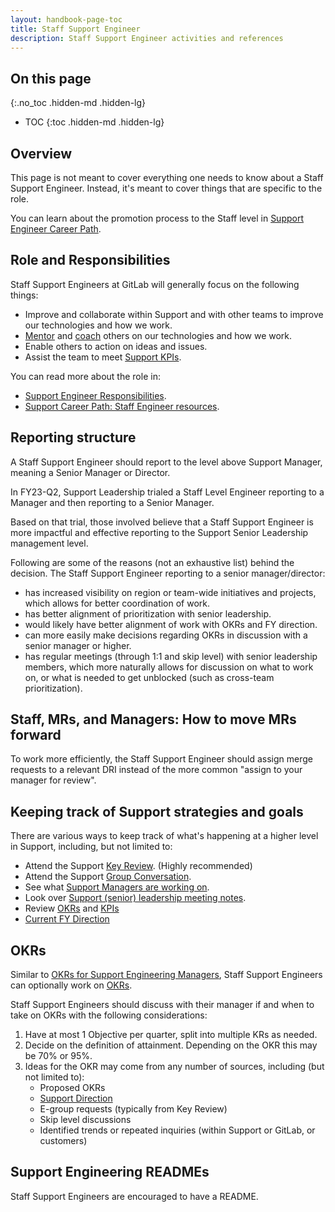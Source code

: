 ```yaml
---
layout: handbook-page-toc
title: Staff Support Engineer
description: Staff Support Engineer activities and references
---
```


## On this page
{:.no_toc .hidden-md .hidden-lg}

- TOC
{:toc .hidden-md .hidden-lg}

## Overview

This page is not meant to cover everything one needs to know about a Staff Support Engineer.
Instead, it's meant to cover things that are specific to the role.

You can learn about the promotion process to the Staff level in [Support Engineer Career Path](/handbook/support/support-engineer-career-path.html#path-to-promotion-staff-engineering).

## Role and Responsibilities

Staff Support Engineers at GitLab will generally focus on the following things:

- Improve and collaborate within Support and with other teams to improve our technologies and how we work.
- [Mentor](mentorship.html) and [coach](../../leadership/coaching/) others on our technologies and how we work.
- Enable others to action on ideas and issues.
- Assist the team to meet [Support KPIs](../performance-indicators/).

You can read more about the role in:

- [Support Engineer Responsibilities](/handbook/support/support-engineer-responsibilities.html).
- [Support Career Path: Staff Engineer resources](/handbook/support/support-engineer-career-path.html#considerations-and-recommendations-1).

## Reporting structure

A Staff Support Engineer should report to the level above Support Manager, meaning a Senior Manager or Director.

In FY23-Q2, Support Leadership trialed a Staff Level Engineer reporting to a Manager and then reporting to a Senior Manager.

Based on that trial, those involved believe that a Staff Support Engineer is more impactful and effective reporting to the Support Senior Leadership management level.

Following are some of the reasons (not an exhaustive list) behind the decision. The Staff Support Engineer reporting to a senior manager/director:

- has increased visibility on region or team-wide initiatives and projects, which allows for better coordination of work.
- has better alignment of prioritization with senior leadership.
- would likely have better alignment of work with OKRs and FY direction.
- can more easily make decisions regarding OKRs in discussion with a senior manager or higher.
- has regular meetings (through 1:1 and skip level) with senior leadership members, which more naturally allows for discussion on what to work on, or what is needed to get unblocked (such as cross-team prioritization).

## Staff, MRs, and Managers: How to move MRs forward

To work more efficiently, the Staff Support Engineer should assign merge requests to a relevant DRI instead of the more common "assign to your manager for review".

## Keeping track of Support strategies and goals

There are various ways to keep track of what's happening at a higher level in Support, including, but not limited to:

- Attend the Support [Key Review](../../key-review/). (Highly recommended)
- Attend the Support [Group Conversation](../../group-conversations/).
- See what [Support Managers are working on](../managers/#how-to-see-what-the-support-managers-are-working-on).
- Look over [Support (senior) leadership meeting notes](../managers/#support-leadership-meetings).
- Review [OKRs](../#okrs) and [KPIs](../performance-indicators/)
- [Current FY Direction](../#fy23-direction)

## OKRs

Similar to [OKRs for Support Engineering Managers](../managers/#okrs), Staff Support Engineers can optionally work on [OKRs](../../engineering/#engineering-okr-process).

Staff Support Engineers should discuss with their manager if and when to take on OKRs with the following considerations:

1. Have at most 1 Objective per quarter, split into multiple KRs as needed.
1. Decide on the definition of attainment. Depending on the OKR this may be 70% or 95%.
1. Ideas for the OKR may come from any number of sources, including (but not limited to):
    - Proposed OKRs
    - [Support Direction](../#fy23-direction)
    - E-group requests (typically from Key Review)
    - Skip level discussions
    - Identified trends or repeated inquiries (within Support or GitLab, or customers)

## Support Engineering READMEs

Staff Support Engineers are encouraged to have a README.
